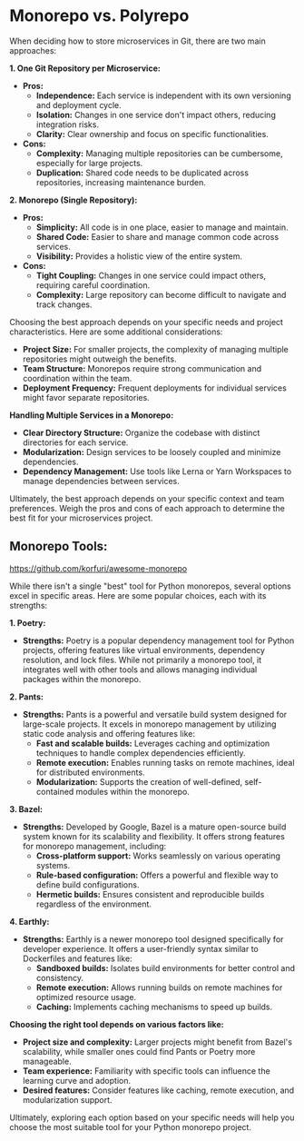 # Monorepo vs. Polyrepo

When deciding how to store microservices in Git, there are two main approaches:

**1. One Git Repository per Microservice:**

* **Pros:**
    * **Independence:** Each service is independent with its own versioning and deployment cycle.
    * **Isolation:** Changes in one service don't impact others, reducing integration risks.
    * **Clarity:** Clear ownership and focus on specific functionalities.
* **Cons:**
    * **Complexity:** Managing multiple repositories can be cumbersome, especially for large projects.
    * **Duplication:** Shared code needs to be duplicated across repositories, increasing maintenance burden.

**2. Monorepo (Single Repository):**

* **Pros:**
    * **Simplicity:** All code is in one place, easier to manage and maintain.
    * **Shared Code:** Easier to share and manage common code across services.
    * **Visibility:** Provides a holistic view of the entire system.
* **Cons:**
    * **Tight Coupling:** Changes in one service could impact others, requiring careful coordination.
    * **Complexity:** Large repository can become difficult to navigate and track changes.

Choosing the best approach depends on your specific needs and project characteristics. Here are some additional considerations:

* **Project Size:** For smaller projects, the complexity of managing multiple repositories might outweigh the benefits.
* **Team Structure:** Monorepos require strong communication and coordination within the team.
* **Deployment Frequency:** Frequent deployments for individual services might favor separate repositories.

**Handling Multiple Services in a Monorepo:**

* **Clear Directory Structure:** Organize the codebase with distinct directories for each service.
* **Modularization:** Design services to be loosely coupled and minimize dependencies.
* **Dependency Management:** Use tools like Lerna or Yarn Workspaces to manage dependencies between services.

Ultimately, the best approach depends on your specific context and team preferences. Weigh the pros and cons of each approach to determine the best fit for your microservices project.

## Monorepo Tools:

https://github.com/korfuri/awesome-monorepo

While there isn't a single "best" tool for Python monorepos, several options excel in specific areas. Here are some popular choices, each with its strengths:

**1. Poetry:**

* **Strengths:** Poetry is a popular dependency management tool for Python projects, offering features like virtual environments, dependency resolution, and lock files. While not primarily a monorepo tool, it integrates well with other tools and allows managing individual packages within the monorepo.

**2. Pants:**

* **Strengths:** Pants is a powerful and versatile build system designed for large-scale projects. It excels in monorepo management by utilizing static code analysis and offering features like:
    * **Fast and scalable builds:** Leverages caching and optimization techniques to handle complex dependencies efficiently.
    * **Remote execution:** Enables running tasks on remote machines, ideal for distributed environments.
    * **Modularization:** Supports the creation of well-defined, self-contained modules within the monorepo.

**3. Bazel:**

* **Strengths:** Developed by Google, Bazel is a mature open-source build system known for its scalability and flexibility. It offers strong features for monorepo management, including:
    * **Cross-platform support:** Works seamlessly on various operating systems.
    * **Rule-based configuration:** Offers a powerful and flexible way to define build configurations.
    * **Hermetic builds:** Ensures consistent and reproducible builds regardless of the environment.

**4. Earthly:**

* **Strengths:** Earthly is a newer monorepo tool designed specifically for developer experience. It offers a user-friendly syntax similar to Dockerfiles and features like:
    * **Sandboxed builds:** Isolates build environments for better control and consistency.
    * **Remote execution:** Allows running builds on remote machines for optimized resource usage.
    * **Caching:** Implements caching mechanisms to speed up builds.

**Choosing the right tool depends on various factors like:**

* **Project size and complexity:** Larger projects might benefit from Bazel's scalability, while smaller ones could find Pants or Poetry more manageable.
* **Team experience:** Familiarity with specific tools can influence the learning curve and adoption.
* **Desired features:** Consider features like caching, remote execution, and modularization support.

Ultimately, exploring each option based on your specific needs will help you choose the most suitable tool for your Python monorepo project.
